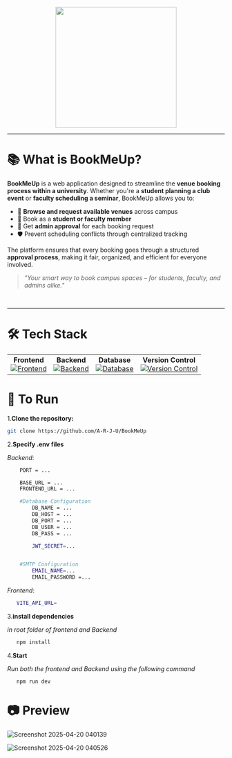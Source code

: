 
<p align="center"><img align="center" width="280" src="https://iili.io/31PFGCx.png"/></p>


<hr>

# 📚 What is BookMeUp?

**BookMeUp** is a web application designed to streamline the **venue booking process within a university**. Whether you're a **student planning a club event** or **faculty scheduling a seminar**, BookMeUp allows you to:

- 📅 **Browse and request available venues** across campus  
- 👤 Book as a **student or faculty member**  
- 🔐 Get **admin approval** for each booking request  
- 🛡️ Prevent scheduling conflicts through centralized tracking  

The platform ensures that every booking goes through a structured **approval process**, making it fair, organized, and efficient for everyone involved.

> _"Your smart way to book campus spaces – for students, faculty, and admins alike."_
<br>
<hr>

# 🛠️ Tech Stack

<table align="center">
  <tr>
    <td align="center">
      <strong>Frontend</strong><br>
      <a href="https://skillicons.dev">
        <img src="https://skillicons.dev/icons?i=react,tailwind" alt="Frontend" />
      </a>
    </td>
    <td align="center">
      <strong>Backend</strong><br>
      <a href="https://skillicons.dev">
        <img src="https://skillicons.dev/icons?i=nodejs,express" alt="Backend" />
      </a>
    </td>
    <td align="center">
      <strong>Database</strong><br>
      <a href="https://skillicons.dev">
        <img src="https://skillicons.dev/icons?i=mysql" alt="Database" />
      </a>
    </td>
    <td align="center">
      <strong>Version Control</strong><br>
      <a href="https://skillicons.dev">
        <img src="https://skillicons.dev/icons?i=git,github" alt="Version Control" />
      </a>
    </td>
  </tr>
</table>



# 🎉 To Run

1.**Clone the repository:**

   ```bash
   git clone https://github.com/A-R-J-U/BookMeUp
   ```

2.**Specify .env files**

*Backend*:

```bash
    PORT = ...

    BASE_URL = ...
    FRONTEND_URL = ...

    #Database Configuration
        DB_NAME = ...
        DB_HOST = ...
        DB_PORT = ...
        DB_USER = ...
        DB_PASS = ...

        JWT_SECRET=...


    #SMTP Configuration
        EMAIL_NAME=...
        EMAIL_PASSWORD =...
```
*Frontend*:
```bash
   VITE_API_URL=
```
3.**install dependencies**

*in root folder of frontend and Backend*
```bash
   npm install
```
4.**Start**

*Run both the frontend and Backend using the following command*
```bash
   npm run dev 
```
# 📷 Preview
![Screenshot 2025-04-20 040139](https://github.com/user-attachments/assets/b7add441-95e9-4811-8873-7a3e173cba93)

![Screenshot 2025-04-20 040526](https://github.com/user-attachments/assets/65199af1-7624-45f3-88f2-160a59d1dc7c)



